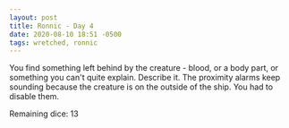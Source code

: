 ```yaml
---
layout: post
title: Ronnic - Day 4
date: 2020-08-10 18:51 -0500
tags: wretched, ronnic
---
```


You find something left behind by the creature - blood, or a body part, or something you can't quite explain. Describe it.
The proximity alarms keep sounding because the creature is on the outside of the ship. You had to disable them.

Remaining dice: 13
